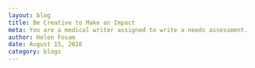 ```yaml
---
layout: blog
title: Be Creative to Make an Impact 
meta: You are a medical writer assigned to write a needs assessment.
author: Helen Fosam
date: August 15, 2016
category: blogs
---
```

